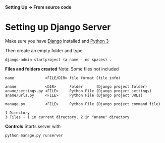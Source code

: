 **Setting Up -> From source code**

# Setting up Django Server

Make sure you have [Django](http://djangoproject.com) installed and [Python 3](http://python.org)

Then create an empty folder and type

```batch
django-admin startproject (a name - no spaces) .
```

**Files and folders created**
Note: Some files not included
```
name              <FILE/DIR> file format (file info)

aname             <DIR>      Folder      (Django project folder)
aname/settings.py <FILE>     Python File (Django project settings)
aname/urls.py     <FILE>     Python File (Django project URLs)

manage.py         <FILE>     Python File (Django project command file)

1 Directory
3 Files - 1 in current directory, 2 in "aname" directory
```

**Controls**
Starts server with
```batch
python manage.py runserver
```